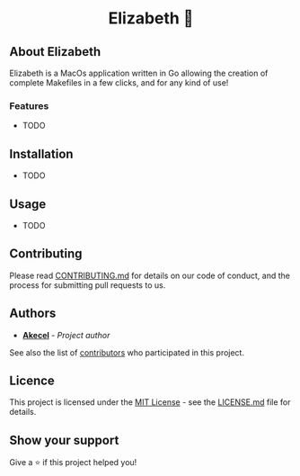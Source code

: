 <h1 align="center"> Elizabeth 📜</h1>
<div align="center">

</div>

## About Elizabeth

Elizabeth is a MacOs application written in Go allowing the creation of complete Makefiles in a few clicks, and for any kind of use!

### Features

- TODO

## Installation

- TODO

## Usage

- TODO

## Contributing

Please read [CONTRIBUTING.md](https://github.com/Akecel/elizabeth/blob/master/CONTRIBUTING.md) for details on our code of conduct, and the process for submitting pull requests to us.

## Authors

* [**Akecel**](https://github.com/Akecel) - *Project author*

See also the list of [contributors](https://github.com/Akecel/elizabeth/graphs/contributors) who participated in this project.

## Licence

This project is licensed under the [MIT License](https://opensource.org/licenses)  - see the [LICENSE.md](https://github.com/Akecel/elizabeth/blob/master/LICENSE) file for details.

## Show your support

Give a ⭐️ if this project helped you!
